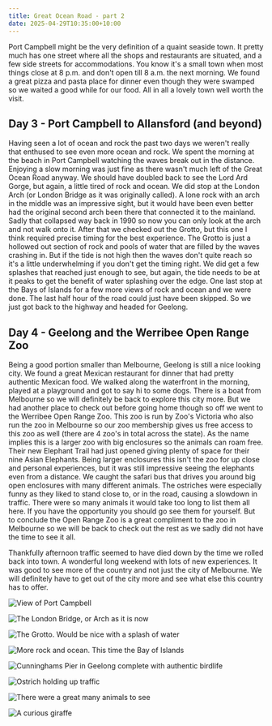 ```yaml
---
title: Great Ocean Road - part 2
date: 2025-04-29T10:35:00+10:00
---
```

Port Campbell might be the very definition of a quaint seaside town. It 
pretty much has one street where all the shops and restaurants are 
situated, and a few side streets for accommodations. You know it's a 
small town when most things close at 8 p.m. and don't open till 8 a.m. 
the next morning. We found a great pizza and pasta place for dinner even
 though they were swamped so we waited a good while for our food. All in
 all a lovely town well worth the visit.

## Day 3 - Port Campbell to Allansford (and beyond)

Having
 seen a lot of ocean and rock the past two days we weren't really that 
enthused to see even more ocean and rock. We spent the morning at the 
beach in Port Campbell watching the waves break out in the distance. 
Enjoying a slow morning was just fine as there wasn't much left of the 
Great Ocean Road anyway. We should have doubled back to see the Lord Ard
 Gorge, but again, a little tired of rock and ocean. We did stop at the 
London Arch (or London Bridge as it was originally called). A lone rock 
with an arch in the middle was an impressive sight, but it would have 
been even better had the original second arch been there that connected 
it to the mainland. Sadly that collapsed way back in 1990 so now you can
 only look at the arch and not walk onto it. After that we checked out 
the Grotto, but this one I think required precise timing for the best 
experience. The Grotto is just a hollowed out section of rock and pools 
of water that are filled by the waves crashing in. But if the tide is 
not high then the waves don't quite reach so it's a little underwhelming
 if you don't get the timing right. We did get a few splashes that 
reached just enough to see, but again, the tide needs to be at it peaks 
to get the benefit of water splashing over the edge. One last stop at 
the Bays of Islands for a few more views of rock and ocean and we were 
done. The last half hour of the road could just have been skipped. So we
 just got back to the highway and headed for Geelong.

## Day 4 - Geelong and the Werribee Open Range Zoo

Being
 a good portion smaller than Melbourne, Geelong is still a nice looking 
city. We found a great Mexican restaurant for dinner that had pretty 
authentic Mexican food. We walked along the waterfront in the morning, 
played at a playground and got to say hi to some dogs. There is a boat 
from Melbourne so we will definitely be back to explore this city more. 
But we had another place to check out before going home though so off we
 went to the Werribee Open Range Zoo. This zoo is run by Zoo's Victoria 
who also run the zoo in Melbourne so our zoo membership gives us free 
access to this zoo as well (there are 4 zoo's in total across the 
state). As the name implies this is a larger zoo with big enclosures so 
the animals can roam free. Their new Elephant Trail had just opened 
giving plenty of space for their nine Asian Elephants. Being larger 
enclosures this isn't the zoo for up close and personal experiences, but
 it was still impressive seeing the elephants even from a distance. We 
caught the safari bus that drives you around big open enclosures with 
many different animals. The ostriches were especially funny as they 
liked to stand close to, or in the road, causing a slowdown in traffic. 
There were so many animals it would take too long to list them all here.
 If you have the opportunity you should go see them for yourself. But to
 conclude the Open Range Zoo is a great compliment to the zoo in 
Melbourne so we will be back to check out the rest as we sadly did not 
have the time to see it all.

Thankfully afternoon traffic seemed 
to have died down by the time we rolled back into town. A wonderful long
 weekend with lots of new experiences. It was good to see more of the 
country and not just the city of Melbourne. We will definitely have to 
get out of the city more and see what else this country has to offer.

![](pxl_20250425_214106494.jpg "View of Port Campbell")

![](pxl_20250426_015329140.jpg "The London Bridge, or Arch as it is now")

![](pxl_20250426_021708576.jpg "The Grotto. Would be nice with a splash of water")

![](pxl_20250426_024904078.jpg "More rock and ocean. This time the Bay of Islands")

![](pxl_20250427_001514653.jpg "Cunninghams Pier in Geelong complete with authentic birdlife")

![](pxl_20250427_035204945.jpg "Ostrich holding up traffic")

![](pxl_20250427_035434748.jpg "There were a great many animals to see")

![](pxl_20250427_040357322.jpg "A curious giraffe")
